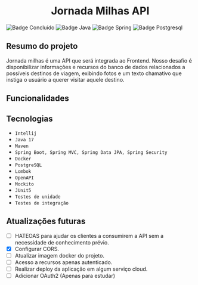 <h1 align="center">Jornada Milhas API</h1>

![Badge Concluído](https://img.shields.io/static/v1?label=Status&message=Desenvolvendo&color=yellow&style=for-the-badge)
![Badge Java](https://img.shields.io/static/v1?label=Java&message=17&color=red&style=for-the-badge&logo=java)
![Badge Spring](https://img.shields.io/static/v1?label=SpringBoot&message=v3.3.1&color=brightgreen&style=for-the-badge&logo=SpringBoot)
![Badge Postgresql](https://img.shields.io/static/v1?label=PostgreSQL&message=v16.3&color=blue&style=for-the-badge&logo=PostgreSQL)

## Resumo do projeto

Jornada milhas é uma API que será integrada ao Frontend. Nosso desafio é disponibilizar informações e recursos do banco de dados relacionados a possíveis destinos de viagem, exibindo fotos e um texto chamativo que instiga o usuário a querer visitar aquele destino.

## Funcionalidades

## Tecnologias

- `Intellij`
- `Java 17`
- `Maven`
- `Spring Boot, Spring MVC, Spring Data JPA, Spring Security`
- `Docker`
- `PostgreSQL`
- `Lombok`
- `OpenAPI`
- `Mockito`
- `JUnit5`
- `Testes de unidade`
- `Testes de integração`

## Atualizações futuras
- [ ] HATEOAS para ajudar os clientes a consumirem a API sem a necessidade de conhecimento prévio.
- [x] Configurar CORS.
- [ ] Atualizar imagem docker do projeto.
- [ ] Acesso a recursos apenas autenticado.
- [ ] Realizar deploy da aplicação em algum serviço cloud.
- [ ] Adicionar OAuth2 (Apenas para estudar)